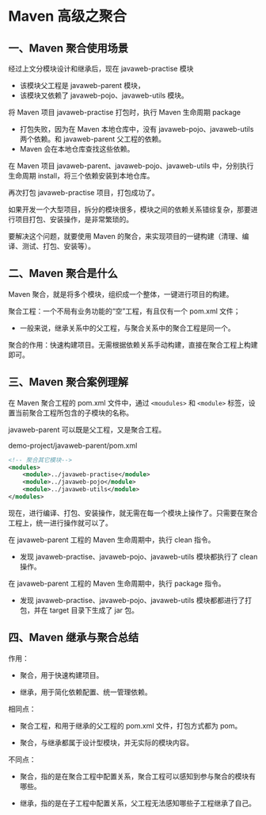 # Maven 高级之聚合

## 一、Maven 聚合使用场景

经过上文分模块设计和继承后，现在 javaweb-practise 模块

- 该模块父工程是 javaweb-parent 模块，
- 该模块又依赖了 javaweb-pojo、javaweb-utils 模块。

将 Maven 项目 javaweb-practise 打包时，执行 Maven 生命周期 package

- 打包失败，因为在 Maven 本地仓库中，没有 javaweb-pojo、javaweb-utils 两个依赖。和 javaweb-parent 父工程的依赖。
- Maven 会在本地仓库查找这些依赖。

在 Maven 项目 javaweb-parent、javaweb-pojo、javaweb-utils 中，分别执行生命周期 install，将三个依赖安装到本地仓库。

再次打包 javaweb-practise 项目，打包成功了。

如果开发一个大型项目，拆分的模块很多，模块之间的依赖关系错综复杂，那要进行项目打包、安装操作，是非常繁琐的。

要解决这个问题，就要使用 Maven 的聚合，来实现项目的一键构建（清理、编译、测试、打包、安装等）。

## 二、Maven 聚合是什么

Maven 聚合，就是将多个模块，组织成一个整体，一键进行项目的构建。

聚合工程：一个不局有业务功能的“空”工程，有且仅有一个 pom.xml 文件；

- 一般来说，继承关系中的父工程，与聚合关系中的聚合工程是同一个。

聚合的作用：快速构建项目。无需根据依赖关系手动构建，直接在聚合工程上构建即可。

## 三、Maven 聚合案例理解

在 Maven 聚合工程的 pom.xml 文件中，通过 `<moudules>` 和 `<module>` 标签，设置当前聚合工程所包含的子模块的名称。

javaweb-parent 可以既是父工程，又是聚合工程。

demo-project/javaweb-parent/pom.xml

```xml
<!-- 聚合其它模块-->
<modules>
    <module>../javaweb-practise</module>
    <module>../javaweb-pojo</module>
    <module>../javaweb-utils</module>
</modules>
```

现在，进行编译、打包、安装操作，就无需在每一个模块上操作了。只需要在聚合工程上，统一进行操作就可以了。

在 javaweb-parent 工程的 Maven 生命周期中，执行 clean 指令。

- 发现 javaweb-practise、javaweb-pojo、javaweb-utils 模块都执行了 clean 操作。

在 javaweb-parent 工程的 Maven 生命周期中，执行 package 指令。

- 发现 javaweb-practise、javaweb-pojo、javaweb-utils 模块都都进行了打包，并在 target 目录下生成了 jar 包。

## 四、Maven 继承与聚合总结

作用：

- 聚合，用于快速构建项目。

- 继承，用于简化依赖配置、统一管理依赖。

相同点：

- 聚合工程，和用于继承的父工程的 pom.xml 文件，打包方式都为 pom。

- 聚合，与继承都属于设计型模块，并无实际的模块内容。

不同点：

- 聚合，指的是在聚合工程中配置关系，聚合工程可以感知到参与聚合的模块有哪些。

- 继承，指的是在子工程中配置关系，父工程无法感知哪些子工程继承了自己。
